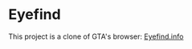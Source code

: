 # Eyefind

This project is a clone of GTA's browser: [Eyefind.info](https://gta.fandom.com/fr/wiki/Eyefind.info)
